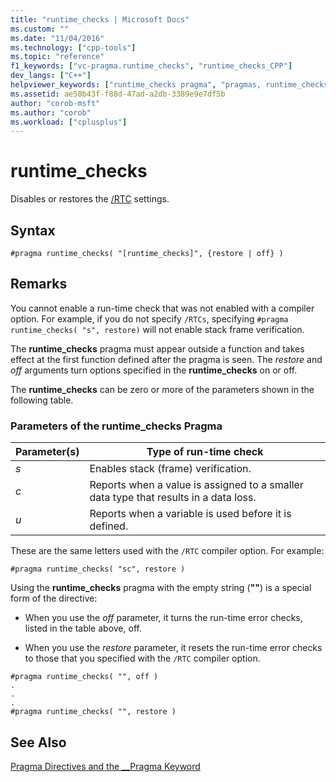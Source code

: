 ```yaml
---
title: "runtime_checks | Microsoft Docs"
ms.custom: ""
ms.date: "11/04/2016"
ms.technology: ["cpp-tools"]
ms.topic: "reference"
f1_keywords: ["vc-pragma.runtime_checks", "runtime_checks_CPP"]
dev_langs: ["C++"]
helpviewer_keywords: ["runtime_checks pragma", "pragmas, runtime_checks"]
ms.assetid: ae50b43f-f88d-47ad-a2db-3389e9e7df5b
author: "corob-msft"
ms.author: "corob"
ms.workload: ["cplusplus"]
---
```

# runtime_checks
Disables or restores the [/RTC](../build/reference/rtc-run-time-error-checks.md) settings.  
  
## Syntax  
  
```  
#pragma runtime_checks( "[runtime_checks]", {restore | off} )  
```  
  
## Remarks  
 
You cannot enable a run-time check that was not enabled with a compiler option. For example, if you do not specify `/RTCs`, specifying `#pragma runtime_checks( "s", restore)` will not enable stack frame verification.  
  
The **runtime_checks** pragma must appear outside a function and takes effect at the first function defined after the pragma is seen. The *restore* and *off* arguments turn options specified in the **runtime_checks** on or off.  
  
The **runtime_checks** can be zero or more of the parameters shown in the following table.  
  
### Parameters of the runtime_checks Pragma  
  
|Parameter(s)|Type of run-time check|  
|--------------------|-----------------------------|  
|*s*|Enables stack (frame) verification.|  
|*c*|Reports when a value is assigned to a smaller data type that results in a data loss.|  
|*u*|Reports when a variable is used before it is defined.|  
  
These are the same letters used with the `/RTC` compiler option. For example:  
  
```  
#pragma runtime_checks( "sc", restore )  
```  
  
Using the **runtime_checks** pragma with the empty string (**""**) is a special form of the directive:  
  
- When you use the *off* parameter, it turns the run-time error checks, listed in the table above, off.  
  
- When you use the *restore* parameter, it resets the run-time error checks to those that you specified with the `/RTC` compiler option.  
  
```  
#pragma runtime_checks( "", off )  
.  
.  
.  
#pragma runtime_checks( "", restore )   
```  
  
## See Also  
 
[Pragma Directives and the __Pragma Keyword](../preprocessor/pragma-directives-and-the-pragma-keyword.md)   